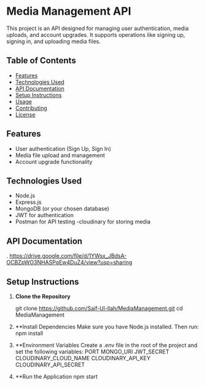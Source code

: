 # Media Management API

This project is an API designed for managing user authentication, media uploads, and account upgrades. It supports operations like signing up, signing in, and uploading media files.

## Table of Contents

- [Features](#features)
- [Technologies Used](#technologies-used)
- [API Documentation](#api-documentation)
- [Setup Instructions](#setup-instructions)
- [Usage](#usage)
- [Contributing](#contributing)
- [License](#license)

## Features

- User authentication (Sign Up, Sign In)
- Media file upload and management
- Account upgrade functionality

## Technologies Used

- Node.js
- Express.js
- MongoDB (or your chosen database)
- JWT for authentication
- Postman for API testing
-cloudinary for storing media

## API Documentation

.  https://drive.google.com/file/d/1YWsx_JBdsA-OCBZpWO3NHASPqEw4DuZ4/view?usp=sharing

## Setup Instructions

1. **Clone the Repository**

   git clone https://github.com/Saif-Ul-llah/MediaManagement.git
   cd MediaManagement

2. **Install Dependencies Make sure you have Node.js installed. Then run:
    npm install

3. **Environment Variables Create a .env file in the root of the project and set the following variables:
    PORT
    MONGO_URI
    JWT_SECRET
    CLOUDINARY_CLOUD_NAME
    CLOUDINARY_API_KEY
    CLOUDINARY_API_SECRET
   
5. **Run the Application
     npm start
   
